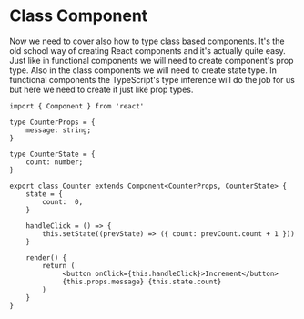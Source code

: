 # **Class Component**

Now we need to cover also how to type class based components. It's the old school way of creating React components and it's actually quite easy. Just like in functional components we will need to create component's prop type. Also in the class components we will need to create state type. In functional components the TypeScript's type inference will do the job for us but here we need to create it just like prop types.

```tsx
import { Component } from 'react'

type CounterProps = {
    message: string;
}

type CounterState = {
    count: number;
}

export class Counter extends Component<CounterProps, CounterState> {
    state = {
        count:  0,
    }

    handleClick = () => {
        this.setState((prevState) => ({ count: prevCount.count + 1 }))
    }

    render() {
        return (
             <button onClick={this.handleClick}>Increment</button>
             {this.props.message} {this.state.count}
        )
    }
}

```
